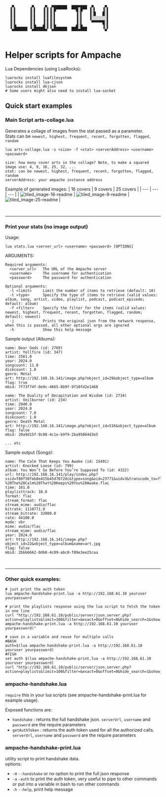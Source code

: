 ```
   ▄        ▄     ▄  ▄▄▄▄▄▄▄  ▄▄▄▄▄▄▄  ▄     ▄ 
  ▐░▌      ▐░▌   ▐░▌▐░█▀▀▀▀▀  ▀▀█░█▀▀ ▐░▌   ▐░▌
  ▐░▌      ▐░▌   ▐░▌▐░▌         ▐░▌   ▐░█   █░▌
  ▐░▌      ▐░▌   ▐░▌▐░▌         ▐░▌   ▐░░░░░░░▌
  ▐░▌      ▐░▌   ▐░▌▐░▌         ▐░▌    ▀▀▀▀▀█░▌
  ▐░█▄▄▄▄▄ ▐░█▄▄▄█░▌▐░█▄▄▄▄▄  ▄▄█░█▄▄       ▐░▌
   ▀▀▀▀▀▀▀  ▀▀▀▀▀▀▀  ▀▀▀▀▀▀▀  ▀▀▀▀▀▀▀        ▀ 
                                                                 
```

# Helper scripts for Ampache
Lua Dependencies (using LuaRocks):
```
luarocks install luafilesystem
luarocks install lua-cjson
luarocks install dkjson
# Some users might also need to install lua-socket
```

## Quick start examples

### <b> Main Script </b> arts-collage.lua
Generates a collage of images from the stat passed as a parameter.<br>
Stats can be `newest, highest, frequent, recent, forgotten, flagged, random`
```
lua arts-collage.lua -s <size> -f <stat> <serverAddress> <username> <password>
```
```
size: how many cover arts in the collage? Note, to make a squared image use: 4, 9, 16, 25, 32, ...
stat: can be newest, highest, frequent, recent, forgotten, flagged, random
serverAddress: your ampache instance address
```

Example of generated images:
| 16 covers | 9 covers | 25 covers |
| --- | --- | --- |
| ![tiled_image-16-readme](tiled_image-16-readme.jpg) | ![tiled_image-9-readme](tiled_image-9-readme.jpg) | ![tiled_image-25-readme](tiled_image-25-readme.jpg) |

<br>

---

### Print your stats (no image output)
Usage: 
```
lua stats.lua <server_url> <username> <password> [OPTIONS]
```
ARGUMENTS:
```
Required arguments:
  <server_url>   The URL of the Ampache server
  <username>     The username for authentication
  <password>     The password for authentication

Optional arguments:
  -l <limit>     Limit the number of items to retrieve (default: 10)
  -t <type>      Specify the type of items to retrieve (valid values: album, song, artist, video, playlist, podcast, podcast_episode; default: album)
  -f <filter>    Specify the filter for the items (valid values: newest, highest, frequent, recent, forgotten, flagged, random; default: newest)
  -j		     Prints the original json from the network response, when this is passed, all other optional args are ignored
  -h             Show this help message
```

Sample output (Albums):
```
name: Dear Gods (id: 2769)
artist: Yellfire (id: 347)
time: 2561.0
year: 2024.0
songcount: 11.0
diskcount: 1.0
genre: Metal
art: http://192.168.16.141/image.php?object_id=29&object_type=album
flag: true
mbid: 7f73f74f-0e9c-4665-8b9f-9f10fd2e1468

name: The Duality of Decapitation and Wisdom (id: 2734)
artist: Veilburner (id: 234)
time: 2940.0
year: 2024.0
songcount: 7.0
diskcount: 1.0
genre: Death Metal
art: http://192.168.16.141/image.php?object_id=516&object_type=album
flag: false
mbid: 20a9d15f-9c08-4c1e-b9f9-2ba95864d3e5

... etc
```

Sample output (Songs):
```
name: The Calm That Keeps You Awake (id: 15491)
artist: Knocked Loose (id: 799)
album: You Won’t Go Before You’re Supposed To (id: 4322)
url: http://192.168.16.141/play/index.php?ssid=f80f50feb8e415b45d7072dc&type=song&oid=23771&uid=3&transcode_to=flac&bitrate=32000&player=api&name=Knocked%20Loose%20-%20The%20Calm%20That%20Keeps%20You%20Awake.flac
time: 161.0
playlisttrack: 10.0
format: flac
stream_format: flac
stream_mime: audio/flac
bitrate: 1110771.0
stream_bitrate: 32000.0
rate: 44100.0
mode: vbr
mime: audio/flac
stream_mime: audio/flac
year: 2024.0
art: http://192.168.16.141/image.php?object_id=22&object_type=album&name=art.jpg
flag: false
mbid: 2bbb6662-0db0-4c09-abc8-f89e3ee25caa
```

<br>

---

### Other quick examples:
```
# just print the auth token
lua ampache-handshake-print.lua -a http://192.168.61.10 youruser yourpassword

# print the playlists response using the lua script to fetch the token in one line
curl "http://192.168.61.10/public/server/json.server.php?action=playlists&limit=100&filter=&exact=0&offset=0&hide_search=1&show_dupes=1&auth=$(lua ampache-handshake-print.lua -a http://192.168.61.10 youruser yourpassword)"

# save in a variable and reuse for multiple calls
#BASH
auth=$(lua ampache-handshake-print.lua -a http://192.168.61.10 youruser yourpassword)
#FISH
set auth $(lua ampache-handshake-print.lua -a http://192.168.61.10 youruser yourpassword)
curl "http://192.168.61.10/public/server/json.server.php?action=playlists&limit=100&filter=&exact=0&offset=0&hide_search=1&show_dupes=1&auth=$auth"
```

### ampache-handshake.lua
`require` this in your lua scripts (see ampache-handshake-print.lua for example usage).<br>

Exposed functions are:<br>
- `handshake` : returns the full handshake json. `serverUrl`, `username` and `password` are the require parameters
- `getAuthToken` : returns the auth token used for all the authorized calls. `serverUrl`, `username` and `password` are the require parameters

### ampache-handshake-print.lua
utility script to print handshake data.<br>
options: <br>
- `-H` `--handshake` or no option to print the full json response
- `-a` `-auth` to print the auth token, very useful to pipe to other commands or put into a variable in bash to run other commands
- `-h` `--help`, print help message

